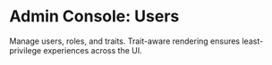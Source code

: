 # Admin Console: Users

Manage users, roles, and traits. Trait-aware rendering ensures least-privilege experiences across the UI.

